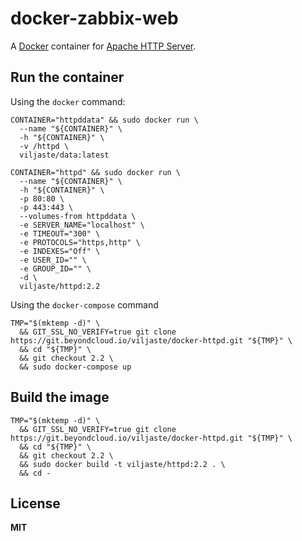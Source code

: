 # docker-zabbix-web

A [Docker](https://docker.com/) container for [Apache HTTP Server](http://httpd.apache.org/).

## Run the container

Using the `docker` command:

    CONTAINER="httpddata" && sudo docker run \
      --name "${CONTAINER}" \
      -h "${CONTAINER}" \
      -v /httpd \
      viljaste/data:latest

    CONTAINER="httpd" && sudo docker run \
      --name "${CONTAINER}" \
      -h "${CONTAINER}" \
      -p 80:80 \
      -p 443:443 \
      --volumes-from httpddata \
      -e SERVER_NAME="localhost" \
      -e TIMEOUT="300" \
      -e PROTOCOLS="https,http" \
      -e INDEXES="Off" \
      -e USER_ID="" \
      -e GROUP_ID="" \
      -d \
      viljaste/httpd:2.2

Using the `docker-compose` command

    TMP="$(mktemp -d)" \
      && GIT_SSL_NO_VERIFY=true git clone https://git.beyondcloud.io/viljaste/docker-httpd.git "${TMP}" \
      && cd "${TMP}" \
      && git checkout 2.2 \
      && sudo docker-compose up

## Build the image

    TMP="$(mktemp -d)" \
      && GIT_SSL_NO_VERIFY=true git clone https://git.beyondcloud.io/viljaste/docker-httpd.git "${TMP}" \
      && cd "${TMP}" \
      && git checkout 2.2 \
      && sudo docker build -t viljaste/httpd:2.2 . \
      && cd -
      
## License

**MIT**
